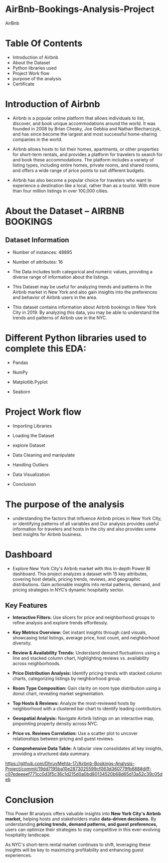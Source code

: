 # AirBnb-Bookings-Analysis-Project

AirBnb

# Table Of Contents
* Introduction of Airbnb
* About the Dataset
* Python libraries used
* Project Work flow
* purpose of the analysis
* Certificate
  
# Introduction of Airbnb
* Airbnb is a popular online platform that allows individuals to list, discover, and book unique accommodations around the world. It was founded in 2008 by Brian Chesky, Joe Gebbia and     Nathan Blecharczyk, and has since become the largest and most successful home-sharing companies in the world.

* Airbnb allows hosts to list their homes, apartments, or other properties for short-term rentals, and provides a platform for travelers to search for and book these accommodations. The     platform includes a variety of listing types, including entire homes, private rooms, and shared rooms, and offers a wide range of price points to suit different budgets.

* Airbnb has also become a popular choice for travelers who want to experience a destination like a local, rather than as a tourist. With more than four million listings in over 100,000    cities.

# About the Dataset – AIRBNB BOOKINGS
## Dataset Information
* Number of instances: 48895

* Number of attributes: 16

* The Data includes both categorical and numeric values, providing a diverse range of information about the listings.

* This Dataset may be useful for analyzing trends and patterns in the Airbnb market in New York and also gain insights into the preferences and behavior of Airbnb users in the area.

* This dataset contains information about Airbnb bookings in New York City in 2019. By analyzing this data, you may be able to understand the trends and patterns of Airbnb use in the NYC.

# Different Python libraries used to complete this EDA:
* Pandas

* NumPy

* Matplotlib.Pyplot

* Seaborn

# Project Work flow
* Importing Libraries

* Loading the Dataset

* explore Dataset

* Data Cleaning and manipulate

* Handling Outliers

* Data Visualization

* Conclusion

# The purpose of the analysis
* understanding the factors that influence Airbnb prices in New York City, or identifying patterns of all variables and Our analysis provides useful information for travelers and hosts     in the city and also provides some best insights for Airbnb business.

# Dashboard
* Explore New York City's Airbnb market with this in-depth Power BI dashboard. This project analyzes a dataset with 15 key attributes, covering host details, pricing trends, reviews, and geographic distributions. Gain actionable insights into rental patterns, demand, and pricing strategies in NYC’s dynamic hospitality sector.
  
## Key Features
* **Interactive Filters:** Use slicers for price and neighborhood groups to refine analysis and explore trends effortlessly.

*  **Key Metrics Overview:** Get instant insights through card visuals, showcasing total listings, average price, host count, and neighborhood diversity.

* **Review & Availability Trends:** Understand demand fluctuations using a line and stacked column chart, highlighting reviews vs. availability across neighborhoods.

* **Price Distribution Analysis:** Identify pricing trends with stacked column charts, categorizing listings by neighborhood group.

* **Room Type Composition:** Gain clarity on room type distribution using a donut chart, revealing market segmentation.

* **Top Hosts & Reviews:** Analyze the most-reviewed hosts by neighborhood with a clustered bar chart to identify leading contributors.

* **Geospatial Analysis:** Navigate Airbnb listings on an interactive map, pinpointing property density across NYC.

* **Price vs. Reviews Correlation:** Use a scatter plot to uncover relationships between pricing and guest reviews.

* **Comprehensive Data Table:** A tabular view consolidates all key insights, providing a structured data summary.

https://github.com/DhruvMehta-17/Airbnb-Bookings-Analysis-Project/commit/19dd7195ba10e2873025599cf063d360779fb688#diff-c07edeeeef771cc0d3f5c36c1d215d0a0bd80134520b68d65d13a52c39c05deb


# Conclusion
This Power BI analysis offers valuable insights into **New York City's Airbnb market,** helping hosts and stakeholders make **data-driven decisions.** By understanding **pricing trends, demand patterns, and guest preferences,** users can optimize their strategies to stay competitive in this ever-evolving hospitality landscape.

As NYC's short-term rental market continues to shift, leveraging these insights will be key to maximizing profitability and enhancing guest experiences. 

